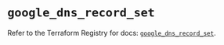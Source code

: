 # `google_dns_record_set`

Refer to the Terraform Registry for docs: [`google_dns_record_set`](https://registry.terraform.io/providers/hashicorp/google/6.29.0/docs/resources/dns_record_set).

